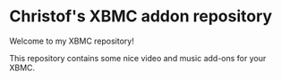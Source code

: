 Christof's XBMC addon repository
================================

Welcome to my XBMC repository!

This repository contains some nice video and music add-ons for your XBMC.
